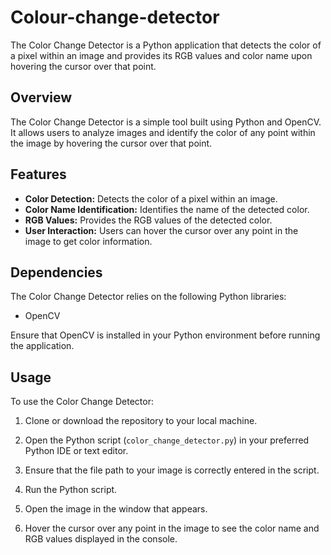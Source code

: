 # Colour-change-detector
The Color Change Detector is a Python application that detects the color of a pixel within an image and provides its RGB values and color name upon hovering the cursor over that point.
## Overview

The Color Change Detector is a simple tool built using Python and OpenCV. It allows users to analyze images and identify the color of any point within the image by hovering the cursor over that point.

## Features

- **Color Detection:** Detects the color of a pixel within an image.
- **Color Name Identification:** Identifies the name of the detected color.
- **RGB Values:** Provides the RGB values of the detected color.
- **User Interaction:** Users can hover the cursor over any point in the image to get color information.

## Dependencies

The Color Change Detector relies on the following Python libraries:

- OpenCV

Ensure that OpenCV is installed in your Python environment before running the application.

## Usage

To use the Color Change Detector:

1. Clone or download the repository to your local machine.

2. Open the Python script (`color_change_detector.py`) in your preferred Python IDE or text editor.

3. Ensure that the file path to your image is correctly entered in the script.

4. Run the Python script.

5. Open the image in the window that appears.

6. Hover the cursor over any point in the image to see the color name and RGB values displayed in the console.
